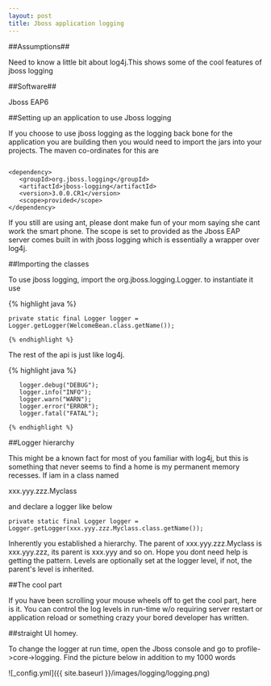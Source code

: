 ```yaml
---
layout: post
title: Jboss application logging
---
```


##Assumptions##

Need to know a little bit about log4j.This shows some of the cool features of jboss logging

##Software##

Jboss EAP6

##Setting up an application to use Jboss logging

If you choose to use jboss logging as the logging back bone for the application you are building
then you would need to import the jars into your projects. The maven co-ordinates for this are

```

<dependency>
   <groupId>org.jboss.logging</groupId>
   <artifactId>jboss-logging</artifactId>
   <version>3.0.0.CR1</version>
   <scope>provided</scope>
</dependency>

```

If you still are using ant, please dont make fun of your mom saying she cant work the smart phone. The 
scope is set to provided as the Jboss EAP server comes built in with jboss logging which is essentially
a wrapper over log4j.

##Importing the classes

To use jboss logging, import the org.jboss.logging.Logger. to instantiate it use 

{% highlight java %}

	private static final Logger logger = Logger.getLogger(WelcomeBean.class.getName());
	
	{% endhighlight %}
	
The rest of the api is just like log4j.

{% highlight java %}
       
       logger.debug("DEBUG");
       logger.info("INFO");
       logger.warn("WARN");
       logger.error("ERROR");
       logger.fatal("FATAL");

	{% endhighlight %}

##Logger hierarchy

This might be a known fact for most of you familiar with log4j, but this is something that never seems
to find a home is my permanent memory recesses. If iam in a class named

xxx.yyy.zzz.Myclass

and declare a logger like below

	private static final Logger logger = Logger.getLogger(xxx.yyy.zzz.Myclass.class.getName());

Inherently you established a hierarchy. The parent of xxx.yyy.zzz.Myclass is xxx.yyy.zzz, its parent
is xxx.yyy and so on. Hope you dont need help is getting the pattern. Levels are optionally set at the
logger level, if not, the parent's level is inherited.

##The cool part

If you have been scrolling your mouse wheels off to get the cool part, here is it. You can control
the log levels in run-time w/o requiring server restart or application reload or something crazy
your bored developer has written. 

##straight UI homey.

To change the logger at run time, open the Jboss console and go to profile->core->logging. Find the picture
below in addition to my 1000 words

![_config.yml]({{ site.baseurl }}/images/logging/logging.png)






